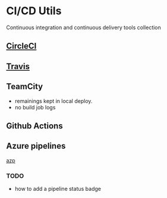 # CI/CD Utils

Continuous integration and continuous delivery tools collection

## [CircleCI](./CircleCI.md)


## [Travis](./Travis.md)


  
## TeamCity
- remainings kept in local deploy. 
- no build job logs 

## Github Actions

## Azure pipelines 
[azp](https://dev.azure.com/david-khala/ci-cd-utils/_apis/build/repos/Github/badge?api-version=5.1-preview.2&branchName=master&repoId=davidkhala/ci-cd-utils)

### TODO
- how to add a pipeline status badge
